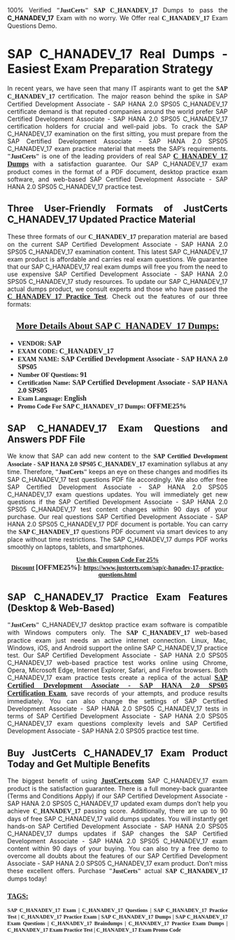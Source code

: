 <p style="text-align: justify;">100% Verified <span style="font-size:14px;"><span style="font-family:Georgia,serif;"><strong>"JustCerts"</strong></span></span> <span style="font-family:Georgia,serif;"><strong>SAP C_HANADEV_17</strong></span> Dumps to pass the <strong>C_HANADEV_17</strong> Exam with no worry. We Offer real <span style="font-family:Georgia,serif;"><strong>C_HANADEV_17</strong></span> Exam Questions Demo.</p>

<h1 style="text-align: justify;"><strong>SAP C_HANADEV_17 Real Dumps - Easiest Exam Preparation Strategy</strong></h1>

<p style="text-align: justify;">In recent years, we have seen that many IT aspirants want to get the <span style="font-family:Georgia,serif;"><strong>SAP C_HANADEV_17</strong></span> certification. The major reason behind the spike in SAP Certified Development Associate - SAP HANA 2.0 SPS05 C_HANADEV_17 certificate demand is that reputed companies around the world prefer SAP Certified Development Associate - SAP HANA 2.0 SPS05 C_HANADEV_17 certification holders for crucial and well-paid jobs. To crack the SAP C_HANADEV_17 examination on the first sitting, you must prepare from the SAP Certified Development Associate - SAP HANA 2.0 SPS05 C_HANADEV_17 exam practice material that meets the SAP’s requirements. <span style="font-size:14px;"><span style="font-family:Georgia,serif;"><strong>"JustCerts"</strong></span></span> is one of the leading providers of real SAP <a href="https://www.justcerts.com/sap/c-hanadev-17-practice-questions.html"><span style="font-size:16px;"><u><span style="font-family:Georgia,serif;"><strong>C_HANADEV_17 Dumps</strong></span></u></span></a> with a satisfaction guarantee. Our SAP C_HANADEV_17 exam product comes in the format of a PDF document, desktop practice exam software, and web-based SAP Certified Development Associate - SAP HANA 2.0 SPS05 C_HANADEV_17 practice test.</p>

<h2 style="text-align: justify;"><strong>Three User-Friendly Formats of JustCerts C_HANADEV_17 Updated Practice Material</strong></h2>

<p style="text-align: justify;">These three formats of our <span style="font-family:Georgia,serif;"><strong>C_HANADEV_17 </strong></span> preparation material are based on the current SAP Certified Development Associate - SAP HANA 2.0 SPS05 C_HANADEV_17 examination content. This latest SAP C_HANADEV_17 exam product is affordable and carries real exam questions. We guarantee that our SAP C_HANADEV_17 real exam dumps will free you from the need to use expensive SAP Certified Development Associate - SAP HANA 2.0 SPS05 C_HANADEV_17 study resources. To update our SAP C_HANADEV_17 actual dumps product, we consult experts and those who have passed the <a href="https://www.justcerts.com/sap/c-hanadev-17-practice-questions.html"><u><span style="font-size:16px;"><span style="font-family:Georgia,serif;"><strong>C_HANADEV_17 Practice Test</strong></span></span></u></a>. Check out the features of our three formats:</p>

<h2 style="text-align: center;"><u><strong><span style="font-family:Georgia,serif;">More Details About SAP C_HANADEV_17 Dumps:</span></strong></u></h2>

<ul>
	<li style="text-align: justify;"><span style="font-size:14px;"><span style="font-family:Georgia,serif;"><strong>VENDOR: </strong></span></span><span style="font-size:16px;"><span style="font-family:Georgia,serif;"><strong>SAP</strong></span></span></li>
	<li style="text-align: justify;"><span style="font-size:14px;"><span style="font-family:Georgia,serif;"><strong>EXAM CODE: </strong></span></span><span style="font-size:16px;"><span style="font-family:Georgia,serif;"><strong>C_HANADEV_17</strong></span></span></li>
	<li style="text-align: justify;"><span style="font-size:14px;"><span style="font-family:Georgia,serif;"><strong>EXAM NAME: </strong></span></span><span style="font-size:16px;"><span style="font-family:Georgia,serif;"><strong>SAP Certified Development Associate - SAP HANA 2.0 SPS05</strong></span></span></li>
	<li style="text-align: justify;"><span style="font-size:14px;"><span style="font-family:Georgia,serif;"><strong>Number OF Questions: </strong></span></span><span style="font-size:16px;"><span style="font-family:Georgia,serif;"><strong>91</strong></span></span></li>
	<li style="text-align: justify;"><span style="font-size:14px;"><span style="font-family:Georgia,serif;"><strong>Certification Name: </strong></span></span><span style="font-size:16px;"><span style="font-family:Georgia,serif;"><strong>SAP Certified Development Associate - SAP HANA 2.0 SPS05</strong></span></span></li>
	<li style="text-align: justify;"><span style="font-size:14px;"><span style="font-family:Georgia,serif;"><strong>Exam Language: </strong></span></span><span style="font-size:16px;"><span style="font-family:Georgia,serif;"><strong>English</strong></span></span></li>
	<li style="text-align: justify;"><span style="font-size:14px;"><span style="font-family:Georgia,serif;"><strong>Promo Code For SAP C_HANADEV_17 Dumps: </strong></span></span><span style="font-size:16px;"><span style="font-family:Georgia,serif;"><strong>OFFME25%</strong></span></span></li>
</ul>

<h2 style="text-align: justify;"><strong>SAP C_HANADEV_17 Exam Questions and Answers PDF File</strong></h2>

<p style="text-align: justify;">We know that SAP can add new content to the <span style="font-family:Georgia,serif;"><strong>SAP Certified Development Associate - SAP HANA 2.0 SPS05 C_HANADEV_17</strong></span> examination syllabus at any time. Therefore, <span style="font-size:14px;"><span style="font-family:Georgia,serif;"><strong>"JustCerts"</strong></span></span> keeps an eye on these changes and modifies its SAP C_HANADEV_17 test questions PDF file accordingly. We also offer free SAP Certified Development Associate - SAP HANA 2.0 SPS05 C_HANADEV_17 exam questions updates. You will immediately get new questions if the SAP Certified Development Associate - SAP HANA 2.0 SPS05 C_HANADEV_17 test content changes within 90 days of your purchase. Our real questions SAP Certified Development Associate - SAP HANA 2.0 SPS05 C_HANADEV_17 PDF document is portable. You can carry the <span style="font-family:Georgia,serif;"><strong>SAP C_HANADEV_17</strong></span> questions PDF document via smart devices to any place without time restrictions. The SAP C_HANADEV_17 dumps PDF works smoothly on laptops, tablets, and smartphones.</p>

<p style="text-align: center;"><span style="font-size:14px;"><span style="font-family:Georgia,serif;"><strong><u>Use this Coupon Code For 25% Discount</u> </strong></span></span><span style="font-size:16px;"><span style="font-family:Georgia,serif;"><strong>[OFFME25%]</strong></span></span><span style="font-size:14px;"><span style="font-family:Georgia,serif;"><strong>: <u><a href="https://www.justcerts.com/sap/c-hanadev-17-practice-questions.html">https://www.justcerts.com/sap/c-hanadev-17-practice-questions.html</a></u></strong></span></span></p>

<h2 style="text-align: justify;"><strong>SAP C_HANADEV_17 Practice Exam Features (Desktop & Web-Based)</strong></h2>

<p style="text-align: justify;"><span style="font-size:14px;"><span style="font-family:Georgia,serif;"><strong>"JustCerts"</strong></span></span> C_HANADEV_17 desktop practice exam software is compatible with Windows computers only. The <span style="font-family:Georgia,serif;"><strong>SAP C_HANADEV_17</strong></span> web-based practice exam just needs an active internet connection. Linux, Mac, Windows, iOS, and Android support the online SAP C_HANADEV_17 practice test. Our SAP Certified Development Associate - SAP HANA 2.0 SPS05 C_HANADEV_17 web-based practice test works online using Chrome, Opera, Microsoft Edge, Internet Explorer, Safari, and Firefox browsers. Both C_HANADEV_17 exam practice tests create a replica of the actual <u><a href="https://www.justcerts.com/sap/sap-certified-development-associate-certification-exams.html"><span style="font-size:16px;"><span style="font-family:Georgia,serif;"><strong>SAP Certified Development Associate - SAP HANA 2.0 SPS05 Certification Exam</strong></span></span></a></u>, save records of your attempts, and produce results immediately. You can also change the settings of SAP Certified Development Associate - SAP HANA 2.0 SPS05 C_HANADEV_17 tests in terms of SAP Certified Development Associate - SAP HANA 2.0 SPS05 C_HANADEV_17 exam questions complexity levels and SAP Certified Development Associate - SAP HANA 2.0 SPS05 practice test time.</p>

<h2 style="text-align: justify;"><strong>Buy JustCerts C_HANADEV_17 Exam Product Today and Get Multiple Benefits</strong></h2>

<p style="text-align: justify;">The biggest benefit of using <a href="https://www.justcerts.com/"><u><span style="font-size:16px;"><span style="font-family:Georgia,serif;"><strong>JustCerts.com</strong></span></span></u></a> SAP C_HANADEV_17 exam product is the satisfaction guarantee. There is a full money-back guarantee (Terms and Conditions Apply) if our SAP Certified Development Associate - SAP HANA 2.0 SPS05 C_HANADEV_17 updated exam dumps don’t help you achieve <span style="font-family:Georgia,serif;"><strong>C_HANADEV_17 </strong></span> passing score. Additionally, there are up to 90 days of free SAP C_HANADEV_17 valid dumps updates. You will instantly get hands-on SAP Certified Development Associate - SAP HANA 2.0 SPS05 C_HANADEV_17 dumps updates if SAP changes the SAP Certified Development Associate - SAP HANA 2.0 SPS05 C_HANADEV_17 exam content within 90 days of your buying. You can also try a free demo to overcome all doubts about the features of our SAP Certified Development Associate - SAP HANA 2.0 SPS05 C_HANADEV_17 exam product. Don’t miss these excellent offers. Purchase <span style="font-size:14px;"><span style="font-family:Georgia,serif;"><strong>"JustCerts"</strong></span></span> actual <span style="font-family:Georgia,serif;"><strong>SAP C_HANADEV_17</strong></span> dumps today!</p>

<h3 style="text-align: justify;"><u><span style="font-size:16px;"><span style="font-family:Georgia,serif;"><strong>TAGS:</strong></span></span></u></h3>

<p style="text-align: justify;"><span style="font-size:12px;"><span style="font-family:Georgia,serif;"><strong>SAP C_HANADEV_17 Exam | C_HANADEV_17 Questions | SAP C_HANADEV_17 Practice Test | C_HANADEV_17 Practice Exam | SAP C_HANADEV_17 Dumps | SAP C_HANADEV_17 Exam Questions | C_HANADEV_17 Braindumps | C_HANADEV_17 Practice Exam Dumps | C_HANADEV_17 Exam Practice Test | C_HANADEV_17 Exam Promo Code </strong></span></span></p>

